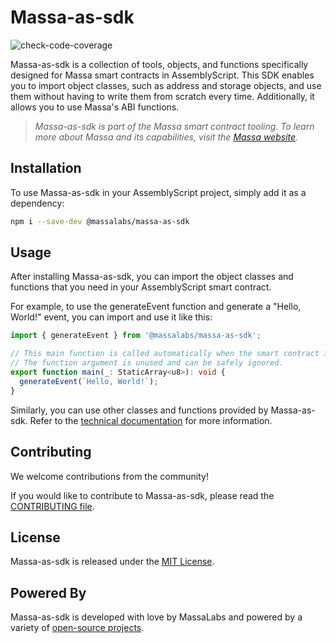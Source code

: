 # Massa-as-sdk
![check-code-coverage](https://img.shields.io/badge/coverage-78%25-orange)



Massa-as-sdk is a collection of tools, objects, and functions specifically designed for Massa smart contracts in AssemblyScript. This SDK enables you to import object classes, such as address and storage objects, and use them without having to write them from scratch every time. Additionally, it allows you to use Massa's ABI functions.

> _Massa-as-sdk is part of the Massa smart contract tooling. To learn more about Massa and its capabilities, visit the [Massa website](https://massa.net)._

## Installation
To use Massa-as-sdk in your AssemblyScript project, simply add it as a dependency:

```sh
npm i --save-dev @massalabs/massa-as-sdk
```

## Usage
After installing Massa-as-sdk, you can import the object classes and functions that you need in your AssemblyScript smart contract.

For example, to use the generateEvent function and generate a "Hello, World!" event, you can import and use it like this:

```typescript
import { generateEvent } from '@massalabs/massa-as-sdk';

// This main function is called automatically when the smart contract is executed by the blockchain.
// The function argument is unused and can be safely ignored.
export function main(_: StaticArray<u8>): void {
  generateEvent(`Hello, World!`);
}
```

Similarly, you can use other classes and functions provided by Massa-as-sdk.
Refer to the [technical documentation](https://as-sdk.docs.massa.net/index.html) for more information.

## Contributing
We welcome contributions from the community!

If you would like to contribute to Massa-as-sdk, please read the [CONTRIBUTING file](CONTRIBUTING.md).

## License
Massa-as-sdk is released under the [MIT License](LICENSE).

## Powered By
Massa-as-sdk is developed with love by MassaLabs and powered by a variety of [open-source projects](powered-by.md).
